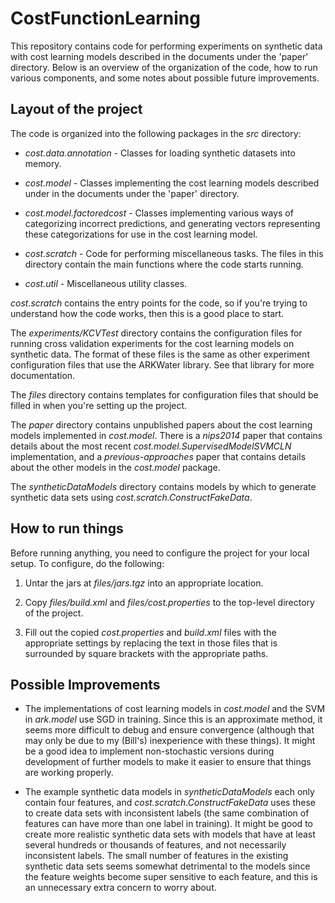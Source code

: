 # CostFunctionLearning #

This repository contains code for performing experiments on synthetic
data with cost learning models described in the documents under the
'paper' directory.  Below is an overview of the organization of the
code, how to run various components, and some notes about possible
future improvements.

## Layout of the project ##

The code is organized into the following packages in the *src* directory:

* *cost.data.annotation* - Classes for loading synthetic datasets into
memory.

* *cost.model* - Classes implementing the cost learning models described
under in the documents under the 'paper' directory.

* *cost.model.factoredcost* - Classes implementing various ways of categorizing
incorrect predictions, and generating vectors representing these 
categorizations for use in the cost learning model.

* *cost.scratch* - Code for performing miscellaneous tasks. The files in
this directory contain the main functions where the code starts running.

* *cost.util* - Miscellaneous utility classes.

*cost.scratch* contains the entry points for the code, so if you're trying
to understand how the code works, then this is a good place to start.

The *experiments/KCVTest* directory contains the configuration files 
for running cross validation experiments for the cost learning models
on synthetic data.  The format of these files is the same as other experiment
configuration files that use the ARKWater library.  See that library for
more documentation.

The *files* directory contains templates for configuration files that should
be filled in when you're setting up the project.

The *paper* directory contains unpublished papers about the cost learning
models implemented in *cost.model*.  There is a *nips2014* paper that contains
details about the most recent *cost.model.SupervisedModelSVMCLN* implementation,
and a *previous-approaches* paper that contains details about the other models
in the *cost.model* package.

The *syntheticDataModels* directory contains models by which to generate 
synthetic data sets using *cost.scratch.ConstructFakeData*.

## How to run things ##

Before running anything, you need to configure the project for your local 
setup.  To configure, do the following:

1. Untar the jars at *files/jars.tgz* into an appropriate location.

2.  Copy *files/build.xml* and *files/cost.properties* to the top-level 
directory of the project. 

3.  Fill out the copied *cost.properties* and *build.xml* files with the 
appropriate settings by replacing the text in those files that is
surrounded by square brackets with the appropriate paths.

## Possible Improvements ##

* The implementations of cost learning models in *cost.model* and the SVM
in *ark.model* use SGD in training.  Since this is an approximate method,
it seems more difficult to debug and ensure convergence (although that may
only be due to my (Bill's) inexperience with these things).  It might be
a good idea to implement non-stochastic versions during
development of further models to make it easier to ensure that things are
working properly.

* The example synthetic data models in *syntheticDataModels* each only 
contain four features, and *cost.scratch.ConstructFakeData* uses these
to create data sets with inconsistent labels (the same combination of
features can have more than one label in training).  It might be good
to create more realistic synthetic data sets with models that have at 
least several hundreds or thousands of features, and not necessarily 
inconsistent labels.  The small number of features in the existing synthetic
data sets seems somewhat detrimental to the models since the feature
weights become super sensitive to each feature, and this is an 
unnecessary extra concern to worry about.
